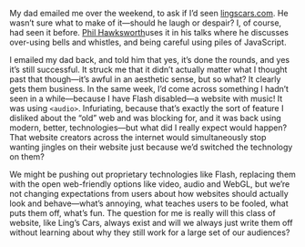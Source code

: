 

My dad emailed me over the weekend, to ask if I’d seen [lingscars.com](http://lingscars.com/). He
wasn’t sure what to make of it—should he laugh or despair? I, of course, had seen it before.  [Phil
Hawksworth](http://twitter.com/philhawksworth)uses it in his talks where he discusses over-using bells and
whistles, and being careful using piles of JavaScript.

I emailed my dad back, and told him that yes, it’s done the rounds, and yes it’s still successful.
It struck me that it didn’t actually matter what I thought past that though—it’s awful in an
aesthetic sense, but so what? It clearly gets them business. In the same week, I’d come across something
I hadn’t seen in a while—because I have Flash disabled—a website with music! It was using
`<audio>`. Infuriating, because that’s exactly the sort of feature I disliked about the
“old” web and was blocking for, and it was back using modern, better, technologies—but what did
I really expect would happen? That website creators across the internet would simultaneously stop wanting
jingles on their website just because we’d switched the technology on them?

We might be pushing out proprietary technologies like Flash, replacing them with the open web-friendly options
like video, audio and WebGL, but we’re not changing expectations from users about how websites should
actually look and behave—what’s annoying, what teaches users to be fooled, what puts them off,
what’s fun. The question for me is really will this class of website, like Ling’s Cars, always
exist and will we always just write them off without learning about why they still work for a large set of our
audiences?